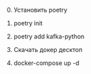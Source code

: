0) Установить poetry
1) poetry init
2) poetry add kafka-python

3) Скачать докер десктоп
4) docker-compose up -d